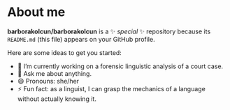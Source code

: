 # About me


**barborakolcun/barborakolcun** is a ✨ _special_ ✨ repository because its `README.md` (this file) appears on your GitHub profile.

Here are some ideas to get you started:

- 🔭 I’m currently working on a forensic linguistic analysis of a court case.
- 💬 Ask me about anything.
- 😄 Pronouns: she/her
- ⚡ Fun fact: as a linguist, I can grasp the mechanics of a language without actually knowing it.

